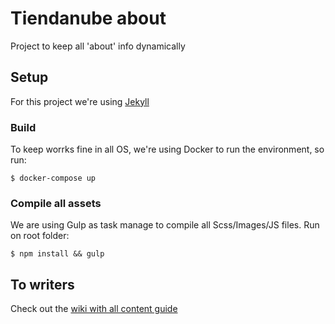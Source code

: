 # Tiendanube about
Project to keep all 'about' info dynamically

## Setup
For this project we're using [Jekyll](https://jekyllrb.com/docs/)

### Build
To keep worrks fine in all OS, we're using Docker to run the environment, so run:

```shell
$ docker-compose up
```

### Compile all assets
We are using Gulp as task manage to compile all Scss/Images/JS files. Run on root folder:

```shell
$ npm install && gulp
```

## To writers
Check out the [wiki with all content guide](https://github.com/TiendaNube/about/wiki)